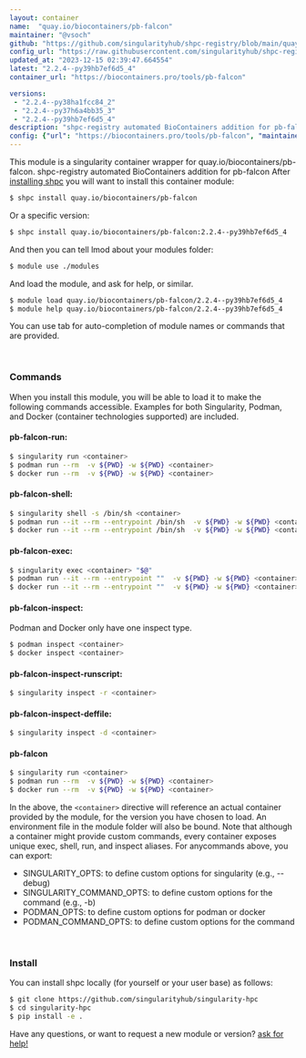 ```yaml
---
layout: container
name:  "quay.io/biocontainers/pb-falcon"
maintainer: "@vsoch"
github: "https://github.com/singularityhub/shpc-registry/blob/main/quay.io/biocontainers/pb-falcon/container.yaml"
config_url: "https://raw.githubusercontent.com/singularityhub/shpc-registry/main/quay.io/biocontainers/pb-falcon/container.yaml"
updated_at: "2023-12-15 02:39:47.664554"
latest: "2.2.4--py39hb7ef6d5_4"
container_url: "https://biocontainers.pro/tools/pb-falcon"

versions:
 - "2.2.4--py38ha1fcc84_2"
 - "2.2.4--py37h6a4bb35_3"
 - "2.2.4--py39hb7ef6d5_4"
description: "shpc-registry automated BioContainers addition for pb-falcon"
config: {"url": "https://biocontainers.pro/tools/pb-falcon", "maintainer": "@vsoch", "description": "shpc-registry automated BioContainers addition for pb-falcon", "latest": {"2.2.4--py39hb7ef6d5_4": "sha256:41fec34240293ad57029600b8c7c2d311142d1c0bc087d729bdd6efc2bbeec4b"}, "tags": {"2.2.4--py38ha1fcc84_2": "sha256:8270d1a95e6fb20c991ad67947600a55db8a50650b94b0efa0a58d5b76f23487", "2.2.4--py37h6a4bb35_3": "sha256:98e6432e4642bd1cfaed26f08c7c1186e7cf59d890f3e26730d5fc90d92a8ee9", "2.2.4--py39hb7ef6d5_4": "sha256:41fec34240293ad57029600b8c7c2d311142d1c0bc087d729bdd6efc2bbeec4b"}, "docker": "quay.io/biocontainers/pb-falcon"}
---
```


This module is a singularity container wrapper for quay.io/biocontainers/pb-falcon.
shpc-registry automated BioContainers addition for pb-falcon
After [installing shpc](#install) you will want to install this container module:


```bash
$ shpc install quay.io/biocontainers/pb-falcon
```

Or a specific version:

```bash
$ shpc install quay.io/biocontainers/pb-falcon:2.2.4--py39hb7ef6d5_4
```

And then you can tell lmod about your modules folder:

```bash
$ module use ./modules
```

And load the module, and ask for help, or similar.

```bash
$ module load quay.io/biocontainers/pb-falcon/2.2.4--py39hb7ef6d5_4
$ module help quay.io/biocontainers/pb-falcon/2.2.4--py39hb7ef6d5_4
```

You can use tab for auto-completion of module names or commands that are provided.

<br>

### Commands

When you install this module, you will be able to load it to make the following commands accessible.
Examples for both Singularity, Podman, and Docker (container technologies supported) are included.

#### pb-falcon-run:

```bash
$ singularity run <container>
$ podman run --rm  -v ${PWD} -w ${PWD} <container>
$ docker run --rm  -v ${PWD} -w ${PWD} <container>
```

#### pb-falcon-shell:

```bash
$ singularity shell -s /bin/sh <container>
$ podman run --it --rm --entrypoint /bin/sh  -v ${PWD} -w ${PWD} <container>
$ docker run --it --rm --entrypoint /bin/sh  -v ${PWD} -w ${PWD} <container>
```

#### pb-falcon-exec:

```bash
$ singularity exec <container> "$@"
$ podman run --it --rm --entrypoint ""  -v ${PWD} -w ${PWD} <container> "$@"
$ docker run --it --rm --entrypoint ""  -v ${PWD} -w ${PWD} <container> "$@"
```

#### pb-falcon-inspect:

Podman and Docker only have one inspect type.

```bash
$ podman inspect <container>
$ docker inspect <container>
```

#### pb-falcon-inspect-runscript:

```bash
$ singularity inspect -r <container>
```

#### pb-falcon-inspect-deffile:

```bash
$ singularity inspect -d <container>
```



#### pb-falcon

```bash
$ singularity run <container>
$ podman run --rm  -v ${PWD} -w ${PWD} <container>
$ docker run --rm  -v ${PWD} -w ${PWD} <container>
```


In the above, the `<container>` directive will reference an actual container provided
by the module, for the version you have chosen to load. An environment file in the
module folder will also be bound. Note that although a container
might provide custom commands, every container exposes unique exec, shell, run, and
inspect aliases. For anycommands above, you can export:

 - SINGULARITY_OPTS: to define custom options for singularity (e.g., --debug)
 - SINGULARITY_COMMAND_OPTS: to define custom options for the command (e.g., -b)
 - PODMAN_OPTS: to define custom options for podman or docker
 - PODMAN_COMMAND_OPTS: to define custom options for the command

<br>

### Install

You can install shpc locally (for yourself or your user base) as follows:

```bash
$ git clone https://github.com/singularityhub/singularity-hpc
$ cd singularity-hpc
$ pip install -e .
```

Have any questions, or want to request a new module or version? [ask for help!](https://github.com/singularityhub/singularity-hpc/issues)